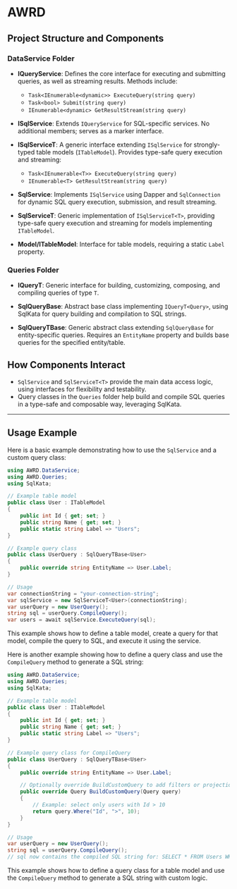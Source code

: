 # AWRD

## Project Structure and Components

### DataService Folder

- **IQueryService**: Defines the core interface for executing and submitting queries, as well as streaming results. Methods include:
  - `Task<IEnumerable<dynamic>> ExecuteQuery(string query)`
  - `Task<bool> Submit(string query)`
  - `IEnumerable<dynamic> GetResultStream(string query)`

- **ISqlService**: Extends `IQueryService` for SQL-specific services. No additional members; serves as a marker interface.

- **ISqlServiceT<T>**: A generic interface extending `ISqlService` for strongly-typed table models (`ITableModel`). Provides type-safe query execution and streaming:
  - `Task<IEnumerable<T>> ExecuteQuery(string query)`
  - `IEnumerable<T> GetResultStream(string query)`

- **SqlService**: Implements `ISqlService` using Dapper and `SqlConnection` for dynamic SQL query execution, submission, and result streaming.

- **SqlServiceT<T>**: Generic implementation of `ISqlServiceT<T>`, providing type-safe query execution and streaming for models implementing `ITableModel`.

- **Model/ITableModel**: Interface for table models, requiring a static `Label` property.

### Queries Folder

- **IQueryT<T>**: Generic interface for building, customizing, composing, and compiling queries of type `T`.

- **SqlQueryBase**: Abstract base class implementing `IQueryT<Query>`, using SqlKata for query building and compilation to SQL strings.

- **SqlQueryTBase<T>**: Generic abstract class extending `SqlQueryBase` for entity-specific queries. Requires an `EntityName` property and builds base queries for the specified entity/table.

## How Components Interact

- `SqlService` and `SqlServiceT<T>` provide the main data access logic, using interfaces for flexibility and testability.
- Query classes in the `Queries` folder help build and compile SQL queries in a type-safe and composable way, leveraging SqlKata.

---

## Usage Example

Here is a basic example demonstrating how to use the `SqlService` and a custom query class:

```csharp
using AWRD.DataService;
using AWRD.Queries;
using SqlKata;

// Example table model
public class User : ITableModel
{
    public int Id { get; set; }
    public string Name { get; set; }
    public static string Label => "Users";
}

// Example query class
public class UserQuery : SqlQueryTBase<User>
{
    public override string EntityName => User.Label;
}

// Usage
var connectionString = "your-connection-string";
var sqlService = new SqlServiceT<User>(connectionString);
var userQuery = new UserQuery();
string sql = userQuery.CompileQuery();
var users = await sqlService.ExecuteQuery(sql);
```

This example shows how to define a table model, create a query for that model, compile the query to SQL, and execute it using the service.

Here is another example showing how to define a query class and use the `CompileQuery` method to generate a SQL string:

```csharp
using AWRD.DataService;
using AWRD.Queries;
using SqlKata;

// Example table model
public class User : ITableModel
{
    public int Id { get; set; }
    public string Name { get; set; }
    public static string Label => "Users";
}

// Example query class for CompileQuery
public class UserQuery : SqlQueryTBase<User>
{
    public override string EntityName => User.Label;

    // Optionally override BuildCustomQuery to add filters or projections
    public override Query BuildCustomQuery(Query query)
    {
        // Example: select only users with Id > 10
        return query.Where("Id", ">", 10);
    }
}

// Usage
var userQuery = new UserQuery();
string sql = userQuery.CompileQuery();
// sql now contains the compiled SQL string for: SELECT * FROM Users WHERE Id > 10
```

This example shows how to define a query class for a table model and use the `CompileQuery` method to generate a SQL string with custom logic.